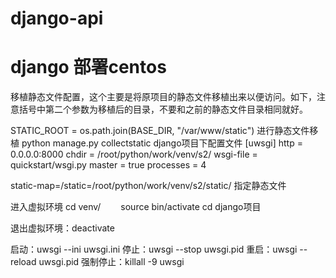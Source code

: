 # django-api
# django 部署centos

移植静态文件配置，这个主要是将原项目的静态文件移植出来以便访问。如下，注意括号中第二个参数为移植后的目录，不要和之前的静态文件目录相同就好。

STATIC_ROOT = os.path.join(BASE_DIR, "/var/www/static")
进行静态文件移植
python manage.py collectstatic
django项目下配置文件
    [uwsgi]
    http = 0.0.0.0:8000
    chdir = /root/python/work/venv/s2/
    wsgi-file = quickstart/wsgi.py
    master = true
    processes = 4

static-map=/static=/root/python/work/venv/s2/static/ 指定静态文件

进入虚拟环境
cd venv/
　　source bin/activate
cd django项目

退出虚拟环境：deactivate

启动：uwsgi --ini uwsgi.ini 
停止：uwsgi --stop uwsgi.pid 
重启：uwsgi --reload uwsgi.pid 
强制停止：killall -9 uwsgi 
